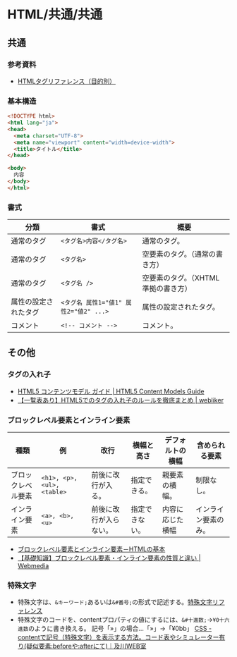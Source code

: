 # HTML/共通/共通

## 共通

### 参考資料

- [HTMLタグリファレンス（目的別）](http://www.htmq.com/html/indexm.shtml)

### 基本構造

```html
<!DOCTYPE html>
<html lang="ja">
<head>
  <meta charset="UTF-8">
  <meta name="viewport" content="width=device-width">
  <title>タイトル</title>
</head>

<body>
  内容
</body>
</html>
```

### 書式

| 分類                 | 書式                                   | 概要                                |
| -------------------- | -------------------------------------- | ----------------------------------- |
| 通常のタグ           | `<タグ名>内容</タグ名>`                | 通常のタグ。                        |
| 通常のタグ           | `<タグ名>`                             | 空要素のタグ。（通常の書き方）      |
| 通常のタグ           | `<タグ名 />`                           | 空要素のタグ。（XHTML準拠の書き方） |
| 属性の設定されたタグ | `<タグ名 属性1="値1" 属性2="値2" ...>` | 属性の設定されたタグ。              |
| コメント             | `<!-- コメント -->`                    | コメント。                          |

## その他

### タグの入れ子

- [HTML5 コンテンツモデル ガイド | HTML5 Content Models Guide](https://webgoto.net/html5/)
- [【一覧表あり】HTML5でのタグの入れ子のルールを徹底まとめ | webliker](https://webliker.info/46840/)

### ブロックレベル要素とインライン要素

| 種類               | 例                         | 改行                   | 横幅と高さ     | デフォルトの横幅 | 含められる要素       |
| ------------------ | -------------------------- | ---------------------- | -------------- | ---------------- | -------------------- |
| ブロックレベル要素 | `<h1>, <p>, <ul>, <table>` | 前後に改行が入る。     | 指定できる。   | 親要素の横幅。   | 制限なし。           |
| インライン要素     | `<a>, <b>, <u>`            | 前後に改行が入らない。 | 指定できない。 | 内容に応じた横幅 | インライン要素のみ。 |

- [ブロックレベル要素とインライン要素－HTMLの基本](http://www.htmq.com/htmlkihon/005.shtml)
- [【基礎知識】ブロックレベル要素・インライン要素の性質と違い | Webmedia](https://www.itra.co.jp/webmedia/block-inline-difference.html)

### 特殊文字

- 特殊文字は、`&キーワード;`あるいは`&#番号;`の形式で記述する。[特殊文字リファレンス](http://www.htmq.com/text/)
- 特殊文字のコードを、contentプロパティの値にするには、`&#十進数;`→`¥0十六進数`のように書き換える。
  記号「»」の場合…「&#187;」→「¥0bb」
  [CSS - contentで記号（特殊文字）を表示する方法。コード表やシミュレーター有り(疑似要素:beforeや:afterにて)｜及川WEB室](https://www.oikawa-sekkei.com/web/design/css/content.html)
